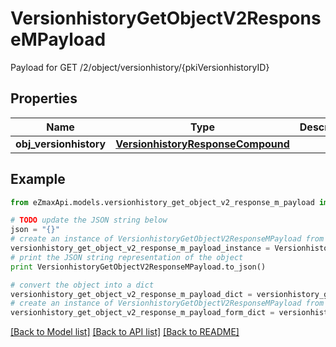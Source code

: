 # VersionhistoryGetObjectV2ResponseMPayload

Payload for GET /2/object/versionhistory/{pkiVersionhistoryID}

## Properties

Name | Type | Description | Notes
------------ | ------------- | ------------- | -------------
**obj_versionhistory** | [**VersionhistoryResponseCompound**](VersionhistoryResponseCompound.md) |  | 

## Example

```python
from eZmaxApi.models.versionhistory_get_object_v2_response_m_payload import VersionhistoryGetObjectV2ResponseMPayload

# TODO update the JSON string below
json = "{}"
# create an instance of VersionhistoryGetObjectV2ResponseMPayload from a JSON string
versionhistory_get_object_v2_response_m_payload_instance = VersionhistoryGetObjectV2ResponseMPayload.from_json(json)
# print the JSON string representation of the object
print VersionhistoryGetObjectV2ResponseMPayload.to_json()

# convert the object into a dict
versionhistory_get_object_v2_response_m_payload_dict = versionhistory_get_object_v2_response_m_payload_instance.to_dict()
# create an instance of VersionhistoryGetObjectV2ResponseMPayload from a dict
versionhistory_get_object_v2_response_m_payload_form_dict = versionhistory_get_object_v2_response_m_payload.from_dict(versionhistory_get_object_v2_response_m_payload_dict)
```
[[Back to Model list]](../README.md#documentation-for-models) [[Back to API list]](../README.md#documentation-for-api-endpoints) [[Back to README]](../README.md)



